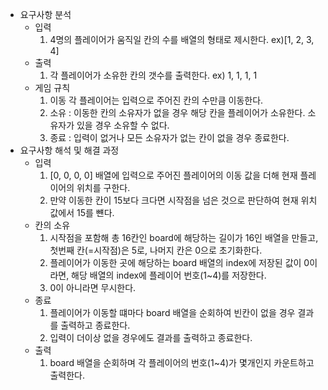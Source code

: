 * 요구사항 분석
  * 입력
    1. 4명의 플레이어가 움직일 칸의 수를 배열의 형태로 제시한다. ex)[1, 2, 3, 4]
  * 출력
    1. 각 플레이어가 소유한 칸의 갯수를 출력한다. ex) 1, 1, 1, 1
  * 게임 규칙
    1. 이동
       각 플레이어는 입력으로 주어진 칸의 수만큼 이동한다.
    2. 소유 :
       이동한 칸의 소유자가 없을 경우 해당 칸을 플레이어가 소유한다.
       소유자가 있을 경우 소유할 수 없다.
    3. 종료 :
       입력이 없거나 모든 소유자가 없는 칸이 없을 경우 종료한다.
* 요구사항 해석 및 해결 과정
  * 입력
    1. [0, 0, 0, 0] 배열에 입력으로 주어진 플레이어의 이동 값을 더해 현재 플레이어의 위치를 구한다.
    2. 만약 이동한 칸이 15보다 크다면 시작점을 넘은 것으로 판단하여 현재 위치값에서 15를 뺸다.
  * 칸의 소유
    1. 시작점을 포함해 총 16칸인 board에 해당하는 길이가 16인 배열을 만들고, 첫번째 칸(=시작점)은 5로, 나머지 칸은 0으로 초기화한다.
    2. 플레이어가 이동한 곳에 해당하는 board 배열의 index에 저장된 값이 0이라면, 해당 배열의 index에 플레이어 번호(1~4)를 저장한다.
    3. 0이 아니라면 무시한다.
  * 종료
    1. 플레이어가 이동할 떄마다 board 배열을 순회하여 빈칸이 없을 경우 결과를 출력하고 종료한다.
    2. 입력이 더이상 없을 경우에도 결과를 출력하고 종료한다.
  * 출력
    1. board 배열을 순회하며 각 플레이어의 번호(1~4)가 몇개인지 카운트하고 출력한다.
